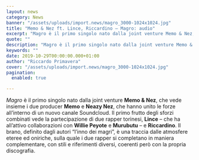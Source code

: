 ```yaml
---
layout: news
category: News
banner: "/assets/uploads/import.news/magro_3000-1024x1024.jpg"
title: "Memo & Nez ft. Lince, Riccardino – Magro: audio"
excerpt: "Magro è il primo singolo nato dalla joint venture Memo & Nez, che vede insieme i due producer Memo e Neazy Nez, che hanno unito le forze all’interno di un nuovo canale Soundcloud. Il primo frutto degli sforzi combinati vede la partecipazione di due rapper torinesi, Lince – che ha all’attivo collaborazioni con Willie Peyote [&hellip"
quote: ""
description: "Magro è il primo singolo nato dalla joint venture Memo & Nez, che vede insieme i due producer Memo e Neazy Nez, che hanno unito le forze all’interno di un nuovo canale Soundcloud. Il primo frutto degli sforzi combinati vede la partecipazione di due rapper torinesi, Lince – che ha all’attivo collaborazioni con Willie Peyote [&hellip"
keywords: ""
date: 2019-10-29T00:00:00.000+01:00
author: "Riccardo Primavera"
cover: "/assets/uploads/import.news/magro_3000-1024x1024.jpg"
pagination:
  enabled: true

---
```


_Magro_ è il primo singolo nato dalla joint venture **Memo & Nez**, che vede insieme i due producer **Memo** e **Neazy Nez**, che hanno unito le forze all’interno di un nuovo canale Soundcloud. Il primo frutto degli sforzi combinati vede la partecipazione di due rapper torinesi, **Lince** – che ha all’attivo collaborazioni con **Willie Peyote** e **Murubutu** – e **Riccardino**. Il brano, definito dagli autori “l’inno dei magri”, è una traccia dalle atmosfere eteree ed oniriche, sulla quale i due rapper si completano in maniera complementare, con stili e riferimenti diversi, coerenti però con la propria discografia.